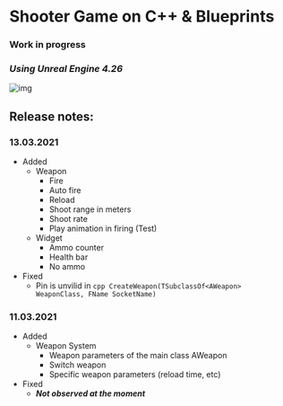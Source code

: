 # Shooter Game on C++ & Blueprints

### **Work in progress**

### *Using Unreal Engine 4.26*

![img](https://firebasestorage.googleapis.com/v0/b/personal-24c21.appspot.com/o/Projects%2FShooterGame.png?alt=media&token=60b2e3a8-d1f7-4f21-989e-481c4f22a90c)

## Release notes:
### 13.03.2021
* Added
  * Weapon
    * Fire
    * Auto fire
    * Reload
    * Shoot range in meters
    * Shoot rate
    * Play animation in firing (Test)
  * Widget
    * Ammo counter
    * Health bar
    * No ammo
* Fixed
  * Pin is unvilid in  ```cpp CreateWeapon(TSubclassOf<AWeapon> WeaponClass, FName SocketName)```
    
### 11.03.2021
* Added
  * Weapon System
    * Weapon parameters of the main class AWeapon
    * Switch weapon
    * Specific weapon parameters (reload time, etс)
* Fixed
  * ***Not observed at the moment***



